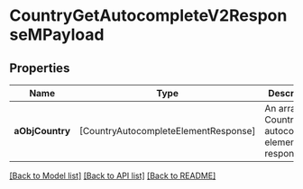 # CountryGetAutocompleteV2ResponseMPayload

## Properties
Name | Type | Description | Notes
------------ | ------------- | ------------- | -------------
**aObjCountry** | [CountryAutocompleteElementResponse] | An array of Country autocomplete element response. | 

[[Back to Model list]](../README.md#documentation-for-models) [[Back to API list]](../README.md#documentation-for-api-endpoints) [[Back to README]](../README.md)


